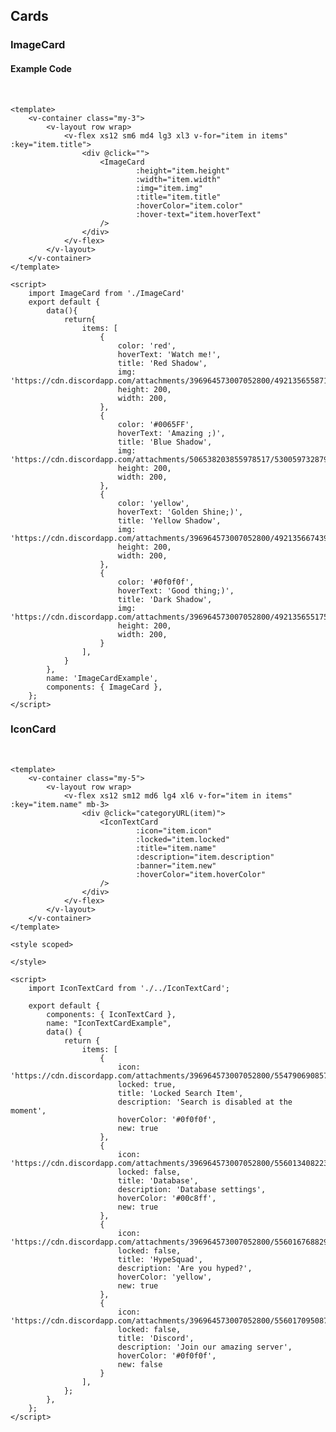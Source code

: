## Cards

### ImageCard

#### Example Code
<br/>

<Expansion lang="vue">

    <template>
        <v-container class="my-3">
            <v-layout row wrap>
                <v-flex xs12 sm6 md4 lg3 xl3 v-for="item in items" :key="item.title">
                    <div @click="">
                        <ImageCard
                                :height="item.height"
                                :width="item.width"
                                :img="item.img"
                                :title="item.title"
                                :hoverColor="item.color"
                                :hover-text="item.hoverText"
                        />
                    </div>
                </v-flex>
            </v-layout>
        </v-container>
    </template>
    
    <script>
        import ImageCard from './ImageCard'
        export default {
            data(){
                return{
                    items: [
                        {
                            color: 'red',
                            hoverText: 'Watch me!',
                            title: 'Red Shadow',
                            img: 'https://cdn.discordapp.com/attachments/396964573007052800/492135655871086612/PaladinRed.png',
                            height: 200,
                            width: 200,
                        },
                        {
                            color: '#0065FF',
                            hoverText: 'Amazing ;)',
                            title: 'Blue Shadow',
                            img: 'https://cdn.discordapp.com/attachments/506538203855978517/530059732879147033/SealPotato200.gif',
                            height: 200,
                            width: 200,
                        },
                        {
                            color: 'yellow',
                            hoverText: 'Golden Shine;)',
                            title: 'Yellow Shadow',
                            img: 'https://cdn.discordapp.com/attachments/396964573007052800/492135667439108098/PaladinGold.png',
                            height: 200,
                            width: 200,
                        },
                        {
                            color: '#0f0f0f',
                            hoverText: 'Good thing;)',
                            title: 'Dark Shadow',
                            img: 'https://cdn.discordapp.com/attachments/396964573007052800/492135655175094274/PaladinMusterErd.png',
                            height: 200,
                            width: 200,
                        }
                    ],
                }
            },
            name: 'ImageCardExample',
            components: { ImageCard },
        };
    </script>
</Expansion>

<example-ImageCardExample/>

### IconCard
<br/>

<Expansion lang="vue">

    <template>
        <v-container class="my-5">
            <v-layout row wrap>
                <v-flex xs12 sm12 md6 lg4 xl6 v-for="item in items" :key="item.name" mb-3>
                    <div @click="categoryURL(item)">
                        <IconTextCard
                                :icon="item.icon"
                                :locked="item.locked"
                                :title="item.name"
                                :description="item.description"
                                :banner="item.new"
                                :hoverColor="item.hoverColor"
                        />
                    </div>
                </v-flex>
            </v-layout>
        </v-container>
    </template>
    
    <style scoped>
    
    </style>
    
    <script>
        import IconTextCard from './../IconTextCard';
    
        export default {
            components: { IconTextCard },
            name: "IconTextCardExample",
            data() {
                return {
                    items: [
                        {
                            icon: 'https://cdn.discordapp.com/attachments/396964573007052800/554790690857418752/search.png',
                            locked: true,
                            title: 'Locked Search Item',
                            description: 'Search is disabled at the moment',
                            hoverColor: '#0f0f0f',
                            new: true
                        },
                        {
                            icon: 'https://cdn.discordapp.com/attachments/396964573007052800/556013408223494145/large_1x_database_lock.png',
                            locked: false,
                            title: 'Database',
                            description: 'Database settings',
                            hoverColor: '#00c8ff',
                            new: true
                        },
                        {
                            icon: 'https://cdn.discordapp.com/attachments/396964573007052800/556016768829620225/314068430854684672.png',
                            locked: false,
                            title: 'HypeSquad',
                            description: 'Are you hyped?',
                            hoverColor: 'yellow',
                            new: true
                        },
                        {
                            icon: 'https://cdn.discordapp.com/attachments/396964573007052800/556017095087882250/314003252830011395.png',
                            locked: false,
                            title: 'Discord',
                            description: 'Join our amazing server',
                            hoverColor: '#0f0f0f',
                            new: false
                        }
                    ],
                };
            },
        };
    </script>

</Expansion>
<example-IconTextCardExample/>
